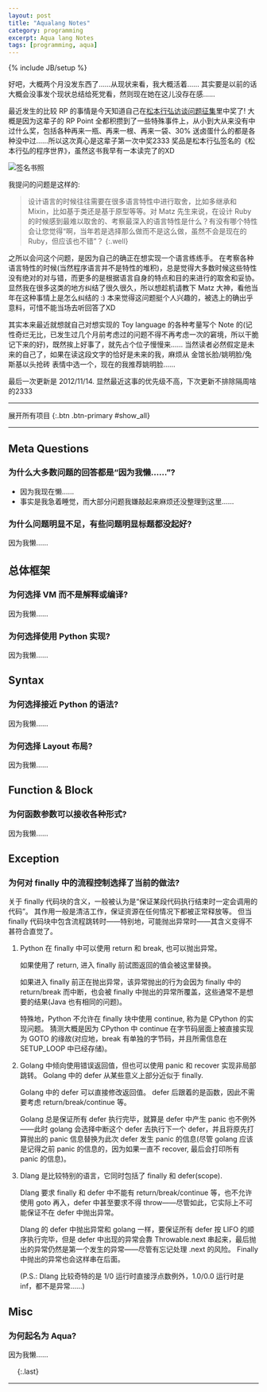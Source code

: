 ```yaml
---
layout: post
title: "Aqualang Notes"
category: programming
excerpt: Aqua lang Notes
tags: [programming, aqua]
---
```

{% include JB/setup %}

好吧，大概两个月没发东西了……从现状来看，我大概活着……
其实要是以前的话大概会没事发个现状总结给死党看，然则现在她在这儿没存在感……

最近发生的比较 RP 的事情是今天知道自己在[松本行弘访谈问题征集](http://www.ituring.com.cn/activity/details/15396)里中奖了!
大概是因为这辈子的 RP Point 全都积攒到了一些特殊事件上，从小到大从来没有中过什么奖，包括各种再来一瓶、再来一根、再来一袋、30% 送卤蛋什么的都是各种没中过……所以这次真心是这辈子第一次中奖2333
奖品是松本行弘签名的《松本行弘的程序世界》，虽然这书我早有一本读完了的XD

![签名书照]({{BASE_PATH}}/images/matz_book.jpg)

我提问的问题是这样的:

> 设计语言的时候往往需要在很多语言特性中进行取舍，比如多继承和 Mixin，比如基于类还是基于原型等等。对 Matz 先生来说，在设计 Ruby 的时候感到最难以取舍的、考察最深入的语言特性是什么？有没有哪个特性会让您觉得“啊，当年若是选择那么做而不是这么做，虽然不会是现在的 Ruby，但应该也不错”？
{:.well}

之所以会问这个问题，是因为自己的确正在想实现一个语言练练手。
在考察各种语言特性的时候(当然程序语言并不是特性的堆积)，总是觉得大多数时候这些特性没有绝对的对与错，而更多的是根据语言自身的特点和目的来进行的取舍和妥协。
显然我在很多这类的地方纠结了很久很久，所以想趁机请教下 Matz 大神，看他当年在这种事情上是怎么纠结的 :)
本来觉得这问题挺个人兴趣的，被选上的确出乎意料，可惜不能当场去听回答了XD

其实本来最近就想就自己对想实现的 Toy language 的各种考量写个 Note 的(记性奇烂无比，已发生过几个月前考虑过的问题不得不再考虑一次的窘境，所以干脆记下来的好)，既然挨上好事了，就先占个位子慢慢来……
当然读者必然假定是未来的自己了，如果在读这段文字的恰好是未来的我，麻烦从 金馆长脸/姚明脸/兔斯基以头抢砖 表情中选一个，现在的我推荐姚明脸……

最后一次更新是 2012/11/14.
显然最近这事的优先级不高，下次更新不排除隔周啥的2333

---

展开所有项目
{:.btn .btn-primary #show_all}

---

## Meta Questions

### 为什么大多数问题的回答都是“因为我懒……”?

* 因为我现在懒……
* 事实是我急着睡觉，而大部分问题我嫌敲起来麻烦还没整理到这里……

### 为什么问题明显不足，有些问题明显标题都没起好?

因为我懒……

## 总体框架

### 为何选择 VM 而不是解释或编译?

因为我懒……

### 为何选择使用 Python 实现?

因为我懒……

## Syntax

### 为何选择接近 Python 的语法?

因为我懒……

### 为何选择 Layout 布局?

因为我懒……

## Function & Block

### 为何函数参数可以接收各种形式?

因为我懒……

## Exception

### 为何对 finally 中的流程控制选择了当前的做法?

关于 finally 代码块的含义，一般被认为是“保证某段代码执行结束时一定会调用的代码”。
其作用一般是清洁工作，保证资源在任何情况下都被正常释放等。
但当 finally 代码块中包含流程跳转时——特别地，可能抛出异常时——其含义变得不甚符合直觉了。

1. Python 在 finally 中可以使用 return 和 break, 也可以抛出异常。

    如果使用了 return, 进入 finally 前试图返回的值会被这里替换。

    如果进入 finally 前正在抛出异常，该异常抛出的行为会因为 finally 中的 return/break 而中断，也会被 finally 中抛出的异常所覆盖，这些通常不是想要的结果(Java 也有相同的问题)。

    特殊地，Python 不允许在 finally 块中使用 continue, 称为是 CPython 的实现问题。
    猜测大概是因为 CPython 中 continue 在字节码层面上被直接实现为 GOTO 的缘故(对应地，break 有单独的字节码，并且所需信息在 SETUP_LOOP 中已经存储)。

2. Golang 中倾向使用错误返回值，但也可以使用 panic 和 recover 实现非局部跳转。
    Golang 中的 defer 从某些意义上部分近似于 finally.

    Golang 中的 defer 可以直接修改返回值。
    defer 后跟着的是函数，因此不需要考虑 return/break/continue 等。

    Golang 总是保证所有 defer 执行完毕，就算是 defer 中产生 panic 也不例外——此时 golang 会选择中断这个 defer 去执行下一个 defer，并且将原先打算抛出的 panic 信息替换为此次 defer 发生 panic 的信息(尽管 golang 应该是记得之前 panic 的信息的，因为如果一直不 recover, 最后会打印所有 panic 的信息)。

3. Dlang 是比较特别的语言，它同时包括了 finally 和 defer(scope).

    Dlang 要求 finally 和 defer 中不能有 return/break/continue 等，也不允许使用 goto 再入，defer 中甚至要求不得 throw——尽管如此，它实际上不可能保证不在 defer 中抛出异常。

    Dlang 的 defer 中抛出异常和 golang 一样，要保证所有 defer 按 LIFO 的顺序执行完毕，但是 defer 中出现的异常会靠 Throwable.next 串起来，最后抛出的异常仍然是第一个发生的异常——尽管有忘记处理 .next 的风险。
    Finally 中抛出的异常也会这样串在后面。

    (P.S.: Dlang 比较奇特的是 1/0 运行时直接浮点数例外，1.0/0.0 运行时是 inf，都不是异常……)

## Misc

### 为何起名为 Aqua?

因为我懒……

　
{:.last}

---

<script type="text/javascript">
(function(){
  $('h3').addClass('js-toggle-next dropdown');
  $('h3').each(function(i){
    $(this).nextUntil('h2,h3,p.last').wrapAll('<div class="well">');
  });
  var is_show = false;
  $('#show_all').click(function(){
    if (is_show) {
      $('h3.js-toggle-next').next().hide();
      is_show = false;
      $('#show_all').text('展开所有项目');
    } else {
      $('.js-toggle-next').next().show();
      is_show = true;
      $('#show_all').text('闭合所有项目');
    }
  });
})();
</script>
